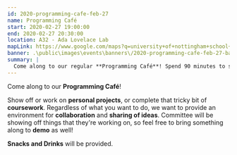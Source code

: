 ```yaml
---
id: 2020-programming-cafe-feb-27
name: Programming Café
start: 2020-02-27 19:00:00
end: 2020-02-27 20:30:00
location: A32 - Ada Lovelace Lab
mapLink: https://www.google.com/maps?q=university+of+nottingham+school+of+computer+science&rlz=1C1CHBF_enGB843GB843&um=1&ie=UTF-8&sa=X&ved=0ahUKEwiYiomu1ebkAhVkQUEAHbShBvYQ_AUIEigB
banner: .\public\images\events\banners\/2020-programming-cafe-feb-27-banner.jpg
summary: |
  Come along to our regular **Programming Café**! Spend 90 minutes to show off your **personal projects**, work on **coursework**, **collaborate** and share ideas, do anything you want! 
---
```


Come along to our **Programming Café**! 

Show off or work on **personal projects**, or complete that tricky bit of **coursework**. Regardless of what you want to do, we want to provide an environment for **collaboration** and **sharing of ideas**. Committee will be showing off things that they're working on, so feel free to bring something along to **demo** as well!

**Snacks and Drinks** will be provided.